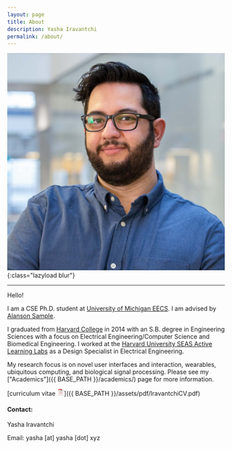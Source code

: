 ```yaml
---
layout: page
title: About
description: Yasha Iravantchi
permalink: /about/
---
```

![Yasha Iravantchi](/assets/pics/yasha.jpg){:class="lazyload blur"}

<!-- {% include image.html url="/assets/pics/yasha.png" width=500 align="right" %} -->
---

Hello!

I am a CSE Ph.D. student at [University of Michigan EECS](https://www.eecs.umich.edu/). I am advised by [Alanson Sample](http://www.alansonsample.com/). 

I graduated from [Harvard College](https://college.harvard.edu) in 2014 with an S.B. degree in Engineering Sciences with a focus on Electrical Engineering/Computer Science and Biomedical Engineering. I worked at the 
[Harvard University SEAS Active Learning Labs](https://www.seas.harvard.edu/active-learning-labs) as a Design Specialist in Electrical Engineering. 

My research focus is on novel user interfaces and interaction, wearables, ubiquitous computing, and biological signal processing. Please see my ["Academics"]({{ BASE_PATH }}/academics/) page for more information. 

[curriculum vitae ![CV as pdf](/assets/icons16/pdf-icon.png)]({{ BASE_PATH }}/assets/pdf/IravantchiCV.pdf)

#### Contact:

Yasha Iravantchi

Email: yasha [at] yasha [dot] xyz
